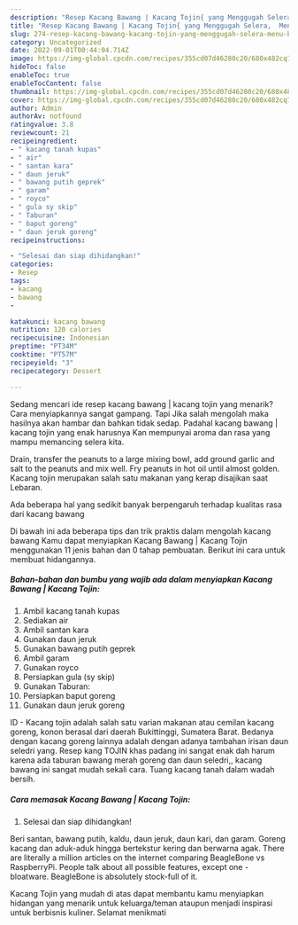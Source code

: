 ```yaml
---
description: "Resep Kacang Bawang | Kacang Tojin{ yang Menggugah Selera,  Menu Buat lebaran"
title: "Resep Kacang Bawang | Kacang Tojin{ yang Menggugah Selera,  Menu Buat lebaran"
slug: 274-resep-kacang-bawang-kacang-tojin-yang-menggugah-selera-menu-buat-lebaran
category: Uncategorized
date: 2022-09-01T00:44:04.714Z
image: https://img-global.cpcdn.com/recipes/355cd07d46280c20/680x482cq70/kacang-bawang-kacang-tojin-foto-resep-utama.jpg
hideToc: false
enableToc: true
enableTocContent: false
thumbnail: https://img-global.cpcdn.com/recipes/355cd07d46280c20/680x482cq70/kacang-bawang-kacang-tojin-foto-resep-utama.jpg
cover: https://img-global.cpcdn.com/recipes/355cd07d46280c20/680x482cq70/kacang-bawang-kacang-tojin-foto-resep-utama.jpg
author: Admin
authorAv: notfound
ratingvalue: 3.8
reviewcount: 21
recipeingredient:
- " kacang tanah kupas"
- " air"
- " santan kara"
- " daun jeruk"
- " bawang putih geprek"
- " garam"
- " royco"
- " gula sy skip"
- " Taburan"
- " baput goreng"
- " daun jeruk goreng"
recipeinstructions:

- "Selesai dan siap dihidangkan!"
categories:
- Resep
tags:
- kacang
- bawang
- 

katakunci: kacang bawang  
nutrition: 120 calories
recipecuisine: Indonesian
preptime: "PT34M"
cooktime: "PT57M"
recipeyield: "3"
recipecategory: Dessert

---
```



Sedang mencari ide resep kacang bawang | kacang tojin yang menarik? Cara menyiapkannya sangat gampang. Tapi Jika salah mengolah maka hasilnya akan hambar dan bahkan tidak sedap. Padahal kacang bawang | kacang tojin yang enak harusnya Kan mempunyai aroma dan rasa yang mampu memancing selera kita.


Drain, transfer the peanuts to a large mixing bowl, add ground garlic and salt to the peanuts and mix well. Fry peanuts in hot oil until almost golden. Kacang tojin merupakan salah satu makanan yang kerap disajikan saat Lebaran.

Ada beberapa hal yang sedikit banyak berpengaruh terhadap kualitas rasa dari kacang bawang 

Di bawah ini ada beberapa tips dan trik praktis dalam mengolah kacang bawang  Kamu dapat menyiapkan Kacang Bawang | Kacang Tojin menggunakan 11 jenis bahan dan 0 tahap pembuatan. Berikut ini cara untuk membuat hidangannya.

<!--inarticleads1-->

##### Bahan-bahan dan bumbu yang wajib ada dalam menyiapkan Kacang Bawang | Kacang Tojin:

1. Ambil  kacang tanah kupas
1. Sediakan  air
1. Ambil  santan kara
1. Gunakan  daun jeruk
1. Gunakan  bawang putih geprek
1. Ambil  garam
1. Gunakan  royco
1. Persiapkan  gula (sy skip)
1. Gunakan  Taburan:
1. Persiapkan  baput goreng
1. Gunakan  daun jeruk goreng


ID - Kacang tojin adalah salah satu varian makanan atau cemilan kacang goreng, konon berasal dari daerah Bukittinggi, Sumatera Barat. Bedanya dengan kacang goreng lainnya adalah dengan adanya tambahan irisan daun seledri yang. Resep kang TOJIN khas padang ini sangat enak dah harum karena ada taburan bawang merah goreng dan daun seledri,, kacang bawang ini sangat mudah sekali cara. Tuang kacang tanah dalam wadah bersih. 

<!--inarticleads2-->

##### Cara memasak Kacang Bawang | Kacang Tojin:


1. Selesai dan siap dihidangkan!

Beri santan, bawang putih, kaldu, daun jeruk, daun kari, dan garam. Goreng kacang dan aduk-aduk hingga bertekstur kering dan berwarna agak. There are literally a million articles on the internet comparing BeagleBone vs RaspberryPi. People talk about all possible features, except one - bloatware. BeagleBone is absolutely stock-full of it. 

 Kacang Tojin yang mudah di atas dapat membantu kamu menyiapkan hidangan yang menarik untuk keluarga/teman ataupun menjadi inspirasi untuk berbisnis kuliner. Selamat menikmati
